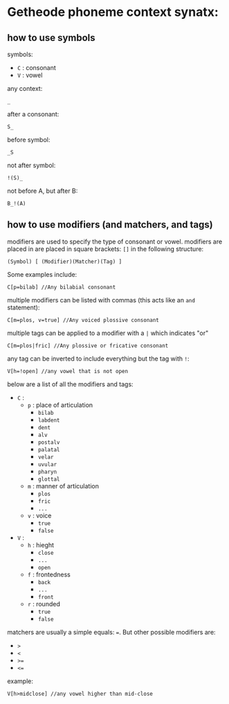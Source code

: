 # Getheode phoneme context synatx:

## how to use symbols

symbols:
- `C` : consonant
- `V` : vowel

any context: 
```
_
```

after a consonant: 
```
S_
```

before symbol: 
```
_S
```

not after symbol: 
```
!(S)_
```

not before A, but after B: 
```
B_!(A)
```

## how to use modifiers (and matchers, and tags)

modifiers are used to specify the type of consonant or vowel.
modifiers are placed in are placed in square brackets: `[]` in the following structure:

```
(Symbol) [ (Modifier)(Matcher)(Tag) ]

```
Some examples include:
```
C[p=bilab] //Any bilabial consonant
```
multiple modifiers can be listed with commas (this acts like an `and` statement):
```
C[m=plos, v=true] //Any voiced plossive consonant
```
multiple tags can be applied to a modifier with a `|` which indicates "or"
```
C[m=plos|fric] //Any plossive or fricative consonant
```
any tag can be inverted to include everything but the tag with `!`:
```
V[h=!open] //any vowel that is not open
```

below are a list of all the modifiers and tags:
- `C` :
  - `p` : place of articulation
    - `bilab`
    - `labdent`
    - `dent`
    - `alv`
    - `postalv`
    - `palatal`
    - `velar`
    - `uvular`
    - `pharyn`
    - `glottal`
  - `m` : manner of articulation
    - `plos`
    - `fric`
    - `...`
  - `v` : voice
    - `true`
    - `false`
- `V` :
  - `h` : hieght
    - `close`
    - `...`
    - `open`
  - `f` : frontedness
    - `back`
    - `...`
    - `front`
  - `r` : rounded
    - `true`
    - `false`

matchers are usually a simple equals: `=`. But other possible modifiers are:

- `>`
- `<`
- `>=`
- `<=`

example:
```
V[h>midclose] //any vowel higher than mid-close
```